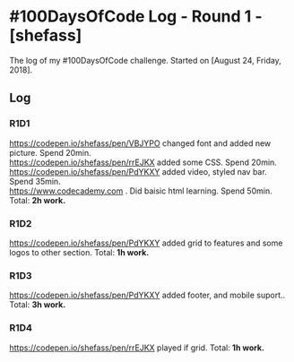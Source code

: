 # #100DaysOfCode Log - Round 1 - [shefass]

The log of my #100DaysOfCode challenge. Started on [August 24, Friday, 2018].

## Log

### R1D1 
https://codepen.io/shefass/pen/VBJYPO changed font and added new picture. Spend 20min.<br>
https://codepen.io/shefass/pen/rrEJKX added some CSS. Spend 20min.<br>
https://codepen.io/shefass/pen/PdYKXY added video, styled nav bar. Spend 35min.<br>
https://www.codecademy.com . Did baisic html learning. Spend 50min.<br> 
Total: <strong>2h work.</strong>

### R1D2
https://codepen.io/shefass/pen/PdYKXY added grid to features and some logos to other section.
Total: <strong>1h work.</strong>

### R1D3
https://codepen.io/shefass/pen/PdYKXY added footer, and mobile suport..
Total: <strong>3h work.</strong>

### R1D4
https://codepen.io/shefass/pen/rrEJKX played if grid.
Total: <strong>1h work.</strong>
